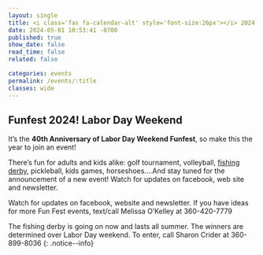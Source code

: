 ```yaml
---
layout: single
title: <i class='fas fa-calendar-alt' style='font-size:26px'></i> 2024 Fun Fest!
date: 2024-05-01 10:53:41 -0700
published: true
show_date: false
read_time: false
related: false

categories: events
permalink: /events/:title
classes: wide
---
```

## Funfest 2024! Labor Day Weekend

It’s the **40th Anniversary of Labor Day Weekend Funfest**, so make
this the year to join an event!


There’s fun for adults and kids alike: golf tournament, volleyball,
[fishing derby](/events/event_funfest_fish), pickleball, kids games, horseshoes….And stay tuned for
the announcement of a new event! Watch for updates on facebook,
web site and newsletter.

Watch for updates on facebook, website and newsletter. If you have ideas 
for more Fun Fest events, text/call Melissa O’Kelley at 360-420-7779

The fishing derby is going on now and lasts all summer. The winners are determined over
Labor Day weekend. To enter, call Sharon Crider at 360-899-8036
{: .notice--info}